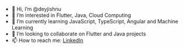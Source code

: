- 👋 Hi, I’m @deyjishnu
- 👀 I’m interested in Flutter, Java, Cloud Computing
- 🌱 I’m currently learning JavaScript, TypeScript, Angular and Machine Learning
- 💞️ I’m looking to collaborate on Flutter and Java projects
- 📫 How to reach me: [LinkedIn](https://www.linkedin.com/in/deyjishnu/)

<!---
deyjishnu/deyjishnu is a ✨ special ✨ repository because its `README.md` (this file) appears on your GitHub profile.
You can click the Preview link to take a look at your changes.
--->
